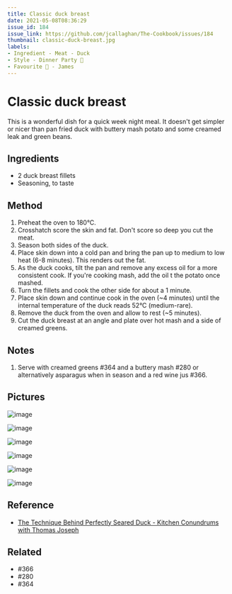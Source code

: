 ```yaml
---
title: Classic duck breast
date: 2021-05-08T08:36:29
issue_id: 184
issue_link: https://github.com/jcallaghan/The-Cookbook/issues/184
thumbnail: classic-duck-breast.jpg
labels:
- Ingredient - Meat - Duck
- Style - Dinner Party 🥳
- Favourite 🥰 - James
---
```


# Classic duck breast

This is a wonderful dish for a quick week night meal. It doesn't get simpler or nicer than pan fried duck with buttery mash potato and some creamed leak and green beans. 

## Ingredients

- 2 duck breast fillets
- Seasoning, to taste

## Method

1. Preheat the oven to 180°C.
2. Crosshatch score the skin and fat. Don't score so deep you cut the meat.
3. Season both sides of the duck.
4. Place skin down into a cold pan and bring the pan up to medium to low heat (6-8 minutes). This renders out the fat.
5. As the duck cooks, tilt the pan and remove any excess oil for a more consistent cook. If you're cooking mash, add the oil t the potato once mashed.
6. Turn the fillets and cook the other side for about a 1 minute.
7. Place skin down and continue cook in the oven (~4 minutes) until the internal temperature of the duck reads 52°C (medium-rare).
8. Remove the duck from the oven and allow to rest (~5 minutes).
9. Cut the duck breast at an angle and plate over hot mash and a side of creamed greens.

## Notes

1. Serve with creamed greens #364 and a buttery mash #280 or alternatively asparagus when in season and a red wine jus #366.

## Pictures

![image](https://user-images.githubusercontent.com/7449908/155019834-6b1bca8b-fb4a-4420-9166-0f078fb9b3c9.jpeg)

![image](https://user-images.githubusercontent.com/7449908/155019885-f13cf20b-2c20-4e8c-a005-3b9e734a8916.jpeg)

![image](https://user-images.githubusercontent.com/7449908/155019945-127a0a76-c59b-4a07-9795-b97d18c86539.jpeg)

![image](https://user-images.githubusercontent.com/7449908/155019988-757cbf13-64dd-4068-877d-07b195624eb3.jpeg)

![image](https://user-images.githubusercontent.com/7449908/155020231-d6bf4367-0d45-4b30-99e9-8e89dbfddafe.jpeg)

![image](https://user-images.githubusercontent.com/7449908/155020251-3c9f5eca-ee4e-4b5a-90ae-1522f26307e0.jpeg)

## Reference

- [The Technique Behind Perfectly Seared Duck - Kitchen Conundrums with Thomas Joseph](https://www.youtube.com/watch?v=6ZajatKorLQ)

## Related

- #366
- #280 
- #364
